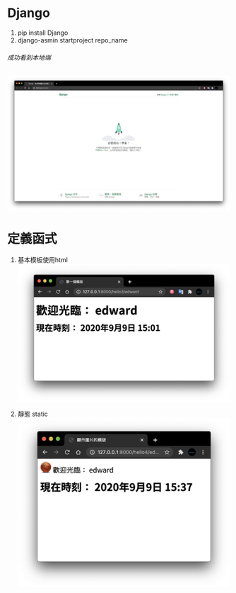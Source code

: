# Django
1. pip install Django
2. django-asmin startproject repo_name

###### 成功看到本地端
![](./demo_images/firstD.png)


# 定義函式
1. 基本模板使用html
![](./demo_images/ht3.png)

2. 靜態 static
![](./demo_images/ht4.png)